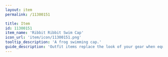 ```yaml
---
layout: item
permalink: /11300151

title: Item
id: 11300151
item_name: 'Ribbit Ribbit Swim Cap'
icon_url: 'item/icon/11300151.png'
tooltip_description: 'A frog swimming cap.'
guide_description: 'Outfit items replace the look of your gear when equipped.'
---
```

